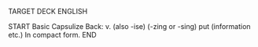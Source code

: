 TARGET DECK
ENGLISH

START
Basic
Capsulize
Back: v. (also -ise) (-zing or -sing) put (information etc.) In compact form.
END
